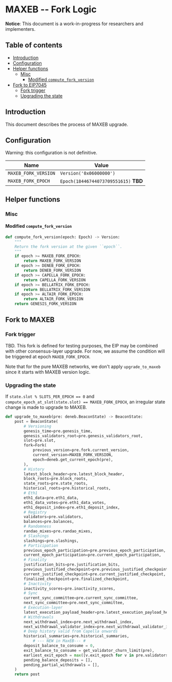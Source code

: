 # MAXEB -- Fork Logic

**Notice**: This document is a work-in-progress for researchers and implementers.

## Table of contents

<!-- START doctoc generated TOC please keep comment here to allow auto update -->
<!-- DON'T EDIT THIS SECTION, INSTEAD RE-RUN doctoc TO UPDATE -->

- [Introduction](#introduction)
- [Configuration](#configuration)
- [Helper functions](#helper-functions)
  - [Misc](#misc)
    - [Modified `compute_fork_version`](#modified-compute_fork_version)
- [Fork to EIP7045](#fork-to-eip7045)
  - [Fork trigger](#fork-trigger)
  - [Upgrading the state](#upgrading-the-state)

<!-- END doctoc generated TOC please keep comment here to allow auto update -->

## Introduction

This document describes the process of MAXEB upgrade.

## Configuration

Warning: this configuration is not definitive.

| Name | Value |
| - | - |
| `MAXEB_FORK_VERSION` | `Version('0x06000000')` |
| `MAXEB_FORK_EPOCH` | `Epoch(18446744073709551615)` **TBD** |

## Helper functions

### Misc

#### Modified `compute_fork_version`

```python
def compute_fork_version(epoch: Epoch) -> Version:
    """
    Return the fork version at the given ``epoch``.
    """
    if epoch >= MAXEB_FORK_EPOCH:
        return MAXEB_FORK_VERSION
    if epoch >= DENEB_FORK_EPOCH:
        return DENEB_FORK_VERSION
    if epoch >= CAPELLA_FORK_EPOCH:
        return CAPELLA_FORK_VERSION
    if epoch >= BELLATRIX_FORK_EPOCH:
        return BELLATRIX_FORK_VERSION
    if epoch >= ALTAIR_FORK_EPOCH:
        return ALTAIR_FORK_VERSION
    return GENESIS_FORK_VERSION
```

## Fork to MAXEB

### Fork trigger

TBD. This fork is defined for testing purposes, the EIP may be combined with other consensus-layer upgrade.
For now, we assume the condition will be triggered at epoch `MAXEB_FORK_EPOCH`.

Note that for the pure MAXEB networks, we don't apply `upgrade_to_maxeb` since it starts with MAXEB version logic.

### Upgrading the state

If `state.slot % SLOTS_PER_EPOCH == 0` and `compute_epoch_at_slot(state.slot) == MAXEB_FORK_EPOCH`,
an irregular state change is made to upgrade to MAXEB.

```python
def upgrade_to_maxeb(pre: deneb.BeaconState) -> BeaconState:
    post = BeaconState(
        # Versioning
        genesis_time=pre.genesis_time,
        genesis_validators_root=pre.genesis_validators_root,
        slot=pre.slot,
        fork=Fork(
            previous_version=pre.fork.current_version,
            current_version=MAXEB_FORK_VERSION,
            epoch=deneb.get_current_epoch(pre),
        ),
        # History
        latest_block_header=pre.latest_block_header,
        block_roots=pre.block_roots,
        state_roots=pre.state_roots,
        historical_roots=pre.historical_roots,
        # Eth1
        eth1_data=pre.eth1_data,
        eth1_data_votes=pre.eth1_data_votes,
        eth1_deposit_index=pre.eth1_deposit_index,
        # Registry
        validators=pre.validators,
        balances=pre.balances,
        # Randomness
        randao_mixes=pre.randao_mixes,
        # Slashings
        slashings=pre.slashings,
        # Participation
        previous_epoch_participation=pre.previous_epoch_participation,
        current_epoch_participation=pre.current_epoch_participation,
        # Finality
        justification_bits=pre.justification_bits,
        previous_justified_checkpoint=pre.previous_justified_checkpoint,
        current_justified_checkpoint=pre.current_justified_checkpoint,
        finalized_checkpoint=pre.finalized_checkpoint,
        # Inactivity
        inactivity_scores=pre.inactivity_scores,
        # Sync
        current_sync_committee=pre.current_sync_committee,
        next_sync_committee=pre.next_sync_committee,
        # Execution-layer
        latest_execution_payload_header=pre.latest_execution_payload_header,
        # Withdrawals
        next_withdrawal_index=pre.next_withdrawal_index,
        next_withdrawal_validator_index=pre.next_withdrawal_validator_index,
        # Deep history valid from Capella onwards
        historical_summaries=pre.historical_summaries,
            # --- NEW in MaxEB--- #
        deposit_balance_to_consume = 0,
        exit_balance_to_consume = get_validator_churn_limit(pre),
        earliest_exit_epoch = max([v.exit_epoch for v in pre.validators if v.exit_epoch != FAR_FUTURE_EPOCH]) + 1,
        pending_balance_deposits = [],
        pending_partial_withdrawals = [],
    )
    return post
```